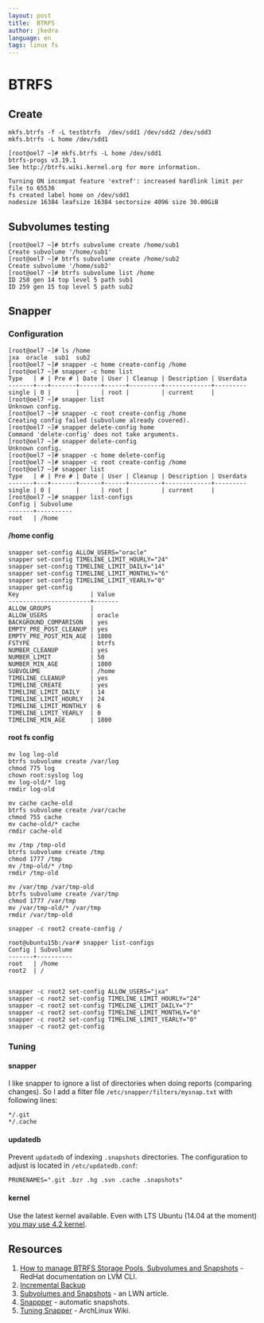 ```yaml
---
layout: post
title:  BTRFS
author: jkedra
language: en
tags: linux fs
---
```


# BTRFS

## Create

    mkfs.btrfs -f -L testbtrfs  /dev/sdd1 /dev/sdd2 /dev/sdd3
    mkfs.btrfs -L home /dev/sdd1

    [root@oel7 ~]# mkfs.btrfs -L home /dev/sdd1
    btrfs-progs v3.19.1
    See http://btrfs.wiki.kernel.org for more information.

    Turning ON incompat feature 'extref': increased hardlink limit per file to 65536
    fs created label home on /dev/sdd1
	nodesize 16384 leafsize 16384 sectorsize 4096 size 30.00GiB

## Subvolumes testing

    [root@oel7 ~]# btrfs subvolume create /home/sub1
    Create subvolume '/home/sub1'
    [root@oel7 ~]# btrfs subvolume create /home/sub2
    Create subvolume '/home/sub2'
    [root@oel7 ~]# btrfs subvolume list /home
    ID 258 gen 14 top level 5 path sub1
    ID 259 gen 15 top level 5 path sub2

## Snapper

### Configuration

    [root@oel7 ~]# ls /home
    jxa  oracle  sub1  sub2
    [root@oel7 ~]# snapper -c home create-config /home
    [root@oel7 ~]# snapper -c home list
    Type   | # | Pre # | Date | User | Cleanup | Description | Userdata
    -------+---+-------+------+------+---------+-------------+---------
    single | 0 |       |      | root |         | current     |         
    [root@oel7 ~]# snapper list
    Unknown config.
    [root@oel7 ~]# snapper -c root create-config /home
    Creating config failed (subvolume already covered).
    [root@oel7 ~]# snapper delete-config home
    Command 'delete-config' does not take arguments.
    [root@oel7 ~]# snapper delete-config 
    Unknown config.
    [root@oel7 ~]# snapper -c home delete-config 
    [root@oel7 ~]# snapper -c root create-config /home
    [root@oel7 ~]# snapper list
    Type   | # | Pre # | Date | User | Cleanup | Description | Userdata
    -------+---+-------+------+------+---------+-------------+---------
    single | 0 |       |      | root |         | current     |         
    [root@oel7 ~]# snapper list-configs
    Config | Subvolume
    -------+----------
    root   | /home    

#### /home config

    snapper set-config ALLOW_USERS="oracle"
    snapper set-config TIMELINE_LIMIT_HOURLY="24"
    snapper set-config TIMELINE_LIMIT_DAILY="14"
    snapper set-config TIMELINE_LIMIT_MONTHLY="6"
    snapper set-config TIMELINE_LIMIT_YEARLY="0"
    snapper get-config
    Key                    | Value 
    -----------------------+-------
    ALLOW_GROUPS           |       
    ALLOW_USERS            | oracle
    BACKGROUND_COMPARISON  | yes   
    EMPTY_PRE_POST_CLEANUP | yes   
    EMPTY_PRE_POST_MIN_AGE | 1800  
    FSTYPE                 | btrfs 
    NUMBER_CLEANUP         | yes   
    NUMBER_LIMIT           | 50    
    NUMBER_MIN_AGE         | 1800  
    SUBVOLUME              | /home 
    TIMELINE_CLEANUP       | yes   
    TIMELINE_CREATE        | yes   
    TIMELINE_LIMIT_DAILY   | 14    
    TIMELINE_LIMIT_HOURLY  | 24    
    TIMELINE_LIMIT_MONTHLY | 6     
    TIMELINE_LIMIT_YEARLY  | 0     
    TIMELINE_MIN_AGE       | 1800  

#### root fs config

	mv log log-old
	btrfs subvolume create /var/log
	chmod 775 log
	chown root:syslog log
	mv log-old/* log
	rmdir log-old

	mv cache cache-old
	btrfs subvolume create /var/cache
	chmod 755 cache
	mv cache-old/* cache
	rmdir cache-old

	mv /tmp /tmp-old
	btrfs subvolume create /tmp
	chmod 1777 /tmp
	mv /tmp-old/* /tmp
	rmdir /tmp-old

	mv /var/tmp /var/tmp-old
	btrfs subvolume create /var/tmp
	chmod 1777 /var/tmp
	mv /var/tmp-old/* /var/tmp
	rmdir /var/tmp-old
	 
	snapper -c root2 create-config /

    root@ubuntu15b:/var# snapper list-configs
    Config | Subvolume
    -------+----------
    root   | /home    
    root2  | /        


    snapper -c root2 set-config ALLOW_USERS="jxa"
    snapper -c root2 set-config TIMELINE_LIMIT_HOURLY="24"
    snapper -c root2 set-config TIMELINE_LIMIT_DAILY="7"
    snapper -c root2 set-config TIMELINE_LIMIT_MONTHLY="0"
    snapper -c root2 set-config TIMELINE_LIMIT_YEARLY="0"
    snapper -c root2 get-config

### Tuning

#### snapper

I like snapper to ignore a list of directories when doing
reports (comparing changes). So I add a filter file
`/etc/snapper/filters/mysnap.txt`
with following lines:

    */.git
    */.cache


#### updatedb
Prevent `updatedb` of indexing `.snapshots` directories.
The configuration to adjust is located in `/etc/updatedb.conf`:

	PRUNENAMES=".git .bzr .hg .svn .cache .snapshots"

#### kernel
Use the latest kernel available. Even with LTS Ubuntu (14.04 at the moment)
[you may use 4.2 kernel][ubuntu14kernel].

## Resources

1. [How to manage BTRFS Storage Pools, Subvolumes and Snapshots][course1] - RedHat documentation on LVM CLI.
2. [Incremental Backup][incrm]
3. [Subvolumes and Snapshots][lwn] - an LWN article.
4. [Snappper][snapper] - automatic snapshots.
5. [Tuning Snapper][archlin] - ArchLinux Wiki.

[course1]: http://www.linux.com/learn/tutorials/767332-howto-manage-btrfs-storage-pools-subvolumes-and-snapshots-on-linux-part-1

[incrm]: https://btrfs.wiki.kernel.org/index.php/Incremental_Backup
[lwn]: https://lwn.net/Articles/579009/
[snapper]: http://snapper.io/documentation.html
[archlin]: https://wiki.archlinux.org/index.php/Snapper
[ubuntu14kernel]: http://askubuntu.com/questions/690149/when-will-4-2-0-kernel-be-available-for-14-04-lts



